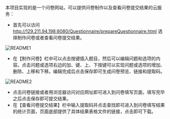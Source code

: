 本项目实现的是一个问卷网站，可以提供问卷制作以及查看问卷提交结果的云服务：

* 首先可以访问 http://129.211.94.198:8080/Questionnaire/prepareQuestionnaire.html 选择制作问卷或者查看问卷提交结果。

![README1](https://github.com/GosickGeassGate/Questionnaire/tree/master/img/README1.jpg)

* 在【制作问卷】栏中可以点击按键插入题目，然后可以编辑问题和选项的内容。点击问题或选项右边的加、键、上、下按键可以实现问题或选项的增加、删除、上移和下移。编辑完成后点击保存即可生成问卷预览、链接和提取码。

![README2](https://github.com/GosickGeassGate/Questionnaire/tree/master/img/README2.jpg)

* 点击问卷链接或者用浏览器访问对应网址即可进入到问卷填写页面，填写完毕之后点击保存即可提交结果。
* 在【查看问卷提交结果】栏中输入提取码并点击查找即可进入到问卷填写结果的统计页面，页面底部提供了具体结果表格文件的链接，点击即可下载。
